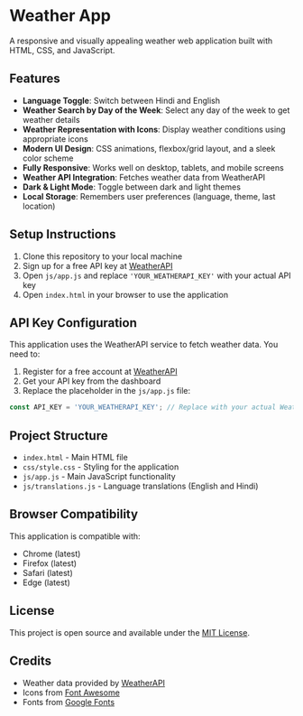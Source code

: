 # Weather App

A responsive and visually appealing weather web application built with HTML, CSS, and JavaScript.

## Features

- **Language Toggle**: Switch between Hindi and English
- **Weather Search by Day of the Week**: Select any day of the week to get weather details
- **Weather Representation with Icons**: Display weather conditions using appropriate icons
- **Modern UI Design**: CSS animations, flexbox/grid layout, and a sleek color scheme
- **Fully Responsive**: Works well on desktop, tablets, and mobile screens
- **Weather API Integration**: Fetches weather data from WeatherAPI
- **Dark & Light Mode**: Toggle between dark and light themes
- **Local Storage**: Remembers user preferences (language, theme, last location)

## Setup Instructions

1. Clone this repository to your local machine
2. Sign up for a free API key at [WeatherAPI](https://www.weatherapi.com/)
3. Open `js/app.js` and replace `'YOUR_WEATHERAPI_KEY'` with your actual API key
4. Open `index.html` in your browser to use the application

## API Key Configuration

This application uses the WeatherAPI service to fetch weather data. You need to:

1. Register for a free account at [WeatherAPI](https://www.weatherapi.com/)
2. Get your API key from the dashboard
3. Replace the placeholder in the `js/app.js` file:

```javascript
const API_KEY = 'YOUR_WEATHERAPI_KEY'; // Replace with your actual WeatherAPI key
```

## Project Structure

- `index.html` - Main HTML file
- `css/style.css` - Styling for the application
- `js/app.js` - Main JavaScript functionality
- `js/translations.js` - Language translations (English and Hindi)

## Browser Compatibility

This application is compatible with:
- Chrome (latest)
- Firefox (latest)
- Safari (latest)
- Edge (latest)

## License

This project is open source and available under the [MIT License](LICENSE).

## Credits

- Weather data provided by [WeatherAPI](https://www.weatherapi.com/)
- Icons from [Font Awesome](https://fontawesome.com/)
- Fonts from [Google Fonts](https://fonts.google.com/) 